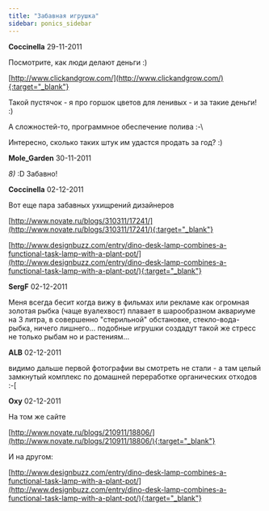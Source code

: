 ```yaml
---
title: "Забавная игрушка"
sidebar: ponics_sidebar
---
```


**Coccinella** 29-11-2011

Посмотрите, как люди делают деньги :)

[http://www.clickandgrow.com/](http://www.clickandgrow.com/){:target="_blank"}

Такой пустячок - я про горшок цветов для ленивых - и за такие деньги! :)

А сложностей-то, программное обеспечение полива :-\

Интересно, сколько таких штук им удастся продать за год? :)


**Mole_Garden** 30-11-2011

 *8)* :D Забавно!


**Coccinella** 02-12-2011

Вот еще пара забавных ухищрений дизайнеров

[http://www.novate.ru/blogs/310311/17241/](http://www.novate.ru/blogs/310311/17241/){:target="_blank"}

[http://www.designbuzz.com/entry/dino-desk-lamp-combines-a-functional-task-lamp-with-a-plant-pot/](http://www.designbuzz.com/entry/dino-desk-lamp-combines-a-functional-task-lamp-with-a-plant-pot/){:target="_blank"} 


**SergF** 02-12-2011

Меня всегда бесит когда вижу в фильмах или рекламе как огромная золотая рыбка (чаще вуалехвост) плавает в шарообразном аквариуме на 3 литра, в совершенно "стерильной" обстановке, стекло-вода-рыбка, ничего лишнего... подобные игрушки создадут такой же стресс не только рыбам но и растениям... 


**ALB** 02-12-2011

видимо дальше первой фотографии вы смотреть не стали - а там целый замкнутый комплекс по домашней переработке органических отходов :-[


**Oxy** 02-12-2011

На том же сайте

[http://www.novate.ru/blogs/210911/18806/](http://www.novate.ru/blogs/210911/18806/){:target="_blank"}

И на другом:

[http://www.designbuzz.com/entry/dino-desk-lamp-combines-a-functional-task-lamp-with-a-plant-pot/](http://www.designbuzz.com/entry/dino-desk-lamp-combines-a-functional-task-lamp-with-a-plant-pot/){:target="_blank"}


